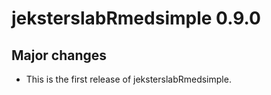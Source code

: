 # jeksterslabRmedsimple 0.9.0

## Major changes

* This is the first release of jeksterslabRmedsimple.
